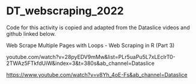 # DT_webscraping_2022

Code for this activity is copied and adapted from the Dataslice videos and github linked below.

Web Scrape Multiple Pages with Loops - Web Scraping in R (Part 3)

youtube.com/watch?v=28pyEDV9mMw&list=PLr5uaPu5L7xLEclrT0-2TWAz5FTkfdUiW&index=3&t=380s&ab_channel=Dataslice


https://www.youtube.com/watch?v=v8Yh_4oE-Fs&ab_channel=Dataslice
